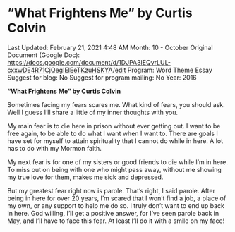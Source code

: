 # “What Frightens Me” by Curtis Colvin

Last Updated: February 21, 2021 4:48 AM
Month: 10 - October
Original Document (Google Doc): https://docs.google.com/document/d/1DJPA3IEQvrLUL-cxxwDE4R71CjQegIEIEeTKzuHSKYA/edit
Program: Word Theme Essay
Suggest for blog: No
Suggest for program mailing: No
Year: 2016

**“What Frightens Me” by Curtis Colvin**

Sometimes facing my fears scares me. What kind of fears, you should ask. Well I guess I’ll share a little of my inner thoughts with you.

My main fear is to die here in prison without ever getting out. I want to be free again, to be able to do what I want when I want to. There are goals I have set for myself to attain spirituality that I cannot do while in here. A lot has to do with my Mormon faith.

My next fear is for one of my sisters or good friends to die while I’m in here. To miss out on being with one who might pass away, without me showing my true love for them, makes me sick and depressed.

But my greatest fear right now is parole. That’s right, I said parole. After being in here for over 20 years, I’m scared that I won’t find a job, a place of my own, or any support to help me do so. I truly don’t want to end up back in here. God willing, I’ll get a positive answer, for I’ve seen parole back in May, and I’ll have to face this fear. At least I’ll do it with a smile on my face!